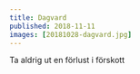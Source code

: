 ```yaml
---
title: Dagvard
published: 2018-11-11
images: [20181028-dagvard.jpg]
---
```


Ta aldrig ut en förlust i förskott
